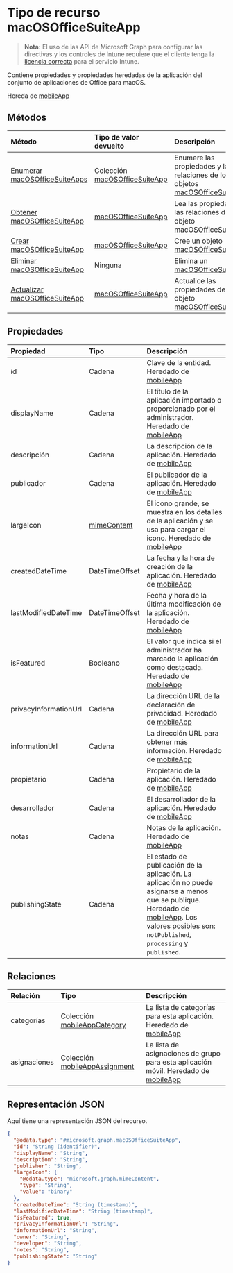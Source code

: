 # <a name="macosofficesuiteapp-resource-type"></a>Tipo de recurso macOSOfficeSuiteApp

> **Nota:** El uso de las API de Microsoft Graph para configurar las directivas y los controles de Intune requiere que el cliente tenga la [licencia correcta](https://go.microsoft.com/fwlink/?linkid=839381) para el servicio Intune.

Contiene propiedades y propiedades heredadas de la aplicación del conjunto de aplicaciones de Office para macOS.

Hereda de [mobileApp](../resources/intune_apps_mobileapp.md)

## <a name="methods"></a>Métodos
|Método|Tipo de valor devuelto|Descripción|
|:---|:---|:---|
|[Enumerar macOSOfficeSuiteApps](../api/intune_apps_macosofficesuiteapp_list.md)|Colección [macOSOfficeSuiteApp](../resources/intune_apps_macosofficesuiteapp.md)|Enumere las propiedades y las relaciones de los objetos [macOSOfficeSuiteApp](../resources/intune_apps_macosofficesuiteapp.md).|
|[Obtener macOSOfficeSuiteApp](../api/intune_apps_macosofficesuiteapp_get.md)|[macOSOfficeSuiteApp](../resources/intune_apps_macosofficesuiteapp.md)|Lea las propiedades y las relaciones del objeto [macOSOfficeSuiteApp](../resources/intune_apps_macosofficesuiteapp.md).|
|[Crear macOSOfficeSuiteApp](../api/intune_apps_macosofficesuiteapp_create.md)|[macOSOfficeSuiteApp](../resources/intune_apps_macosofficesuiteapp.md)|Cree un objeto [macOSOfficeSuiteApp](../resources/intune_apps_macosofficesuiteapp.md).|
|[Eliminar macOSOfficeSuiteApp](../api/intune_apps_macosofficesuiteapp_delete.md)|Ninguna|Elimina un [macOSOfficeSuiteApp](../resources/intune_apps_macosofficesuiteapp.md).|
|[Actualizar macOSOfficeSuiteApp](../api/intune_apps_macosofficesuiteapp_update.md)|[macOSOfficeSuiteApp](../resources/intune_apps_macosofficesuiteapp.md)|Actualice las propiedades de un objeto [macOSOfficeSuiteApp](../resources/intune_apps_macosofficesuiteapp.md).|

## <a name="properties"></a>Propiedades
|Propiedad|Tipo|Descripción|
|:---|:---|:---|
|id|Cadena|Clave de la entidad. Heredado de [mobileApp](../resources/intune_apps_mobileapp.md)|
|displayName|Cadena|El título de la aplicación importado o proporcionado por el administrador. Heredado de [mobileApp](../resources/intune_apps_mobileapp.md)|
|descripción|Cadena|La descripción de la aplicación. Heredado de [mobileApp](../resources/intune_apps_mobileapp.md)|
|publicador|Cadena|El publicador de la aplicación. Heredado de [mobileApp](../resources/intune_apps_mobileapp.md)|
|largeIcon|[mimeContent](../resources/intune_apps_mimecontent.md)|El icono grande, se muestra en los detalles de la aplicación y se usa para cargar el icono. Heredado de [mobileApp](../resources/intune_apps_mobileapp.md)|
|createdDateTime|DateTimeOffset|La fecha y la hora de creación de la aplicación. Heredado de [mobileApp](../resources/intune_apps_mobileapp.md)|
|lastModifiedDateTime|DateTimeOffset|Fecha y hora de la última modificación de la aplicación. Heredado de [mobileApp](../resources/intune_apps_mobileapp.md)|
|isFeatured|Booleano|El valor que indica si el administrador ha marcado la aplicación como destacada. Heredado de [mobileApp](../resources/intune_apps_mobileapp.md)|
|privacyInformationUrl|Cadena|La dirección URL de la declaración de privacidad. Heredado de [mobileApp](../resources/intune_apps_mobileapp.md)|
|informationUrl|Cadena|La dirección URL para obtener más información. Heredado de [mobileApp](../resources/intune_apps_mobileapp.md)|
|propietario|Cadena|Propietario de la aplicación. Heredado de [mobileApp](../resources/intune_apps_mobileapp.md)|
|desarrollador|Cadena|El desarrollador de la aplicación. Heredado de [mobileApp](../resources/intune_apps_mobileapp.md)|
|notas|Cadena|Notas de la aplicación. Heredado de [mobileApp](../resources/intune_apps_mobileapp.md)|
|publishingState|Cadena|El estado de publicación de la aplicación. La aplicación no puede asignarse a menos que se publique. Heredado de [mobileApp](../resources/intune_apps_mobileapp.md). Los valores posibles son: `notPublished`, `processing` y `published`.|

## <a name="relationships"></a>Relaciones
|Relación|Tipo|Descripción|
|:---|:---|:---|
|categorías|Colección [mobileAppCategory](../resources/intune_apps_mobileappcategory.md)|La lista de categorías para esta aplicación. Heredado de [mobileApp](../resources/intune_apps_mobileapp.md)|
|asignaciones|Colección [mobileAppAssignment](../resources/intune_apps_mobileappassignment.md)|La lista de asignaciones de grupo para esta aplicación móvil. Heredado de [mobileApp](../resources/intune_apps_mobileapp.md)|

## <a name="json-representation"></a>Representación JSON
Aquí tiene una representación JSON del recurso.
<!-- {
  "blockType": "resource",
  "keyProperty": "id",
  "@odata.type": "microsoft.graph.macOSOfficeSuiteApp"
}
-->
``` json
{
  "@odata.type": "#microsoft.graph.macOSOfficeSuiteApp",
  "id": "String (identifier)",
  "displayName": "String",
  "description": "String",
  "publisher": "String",
  "largeIcon": {
    "@odata.type": "microsoft.graph.mimeContent",
    "type": "String",
    "value": "binary"
  },
  "createdDateTime": "String (timestamp)",
  "lastModifiedDateTime": "String (timestamp)",
  "isFeatured": true,
  "privacyInformationUrl": "String",
  "informationUrl": "String",
  "owner": "String",
  "developer": "String",
  "notes": "String",
  "publishingState": "String"
}
```



